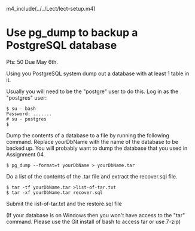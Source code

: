 
m4_include(../../Lect/lect-setup.m4)

# Use pg_dump to backup a PostgreSQL database

Pts: 50
Due May 6th.


Using you PostgreSQL system dump out a database
with at least 1 table in it.


Usually you will need to be the "postgre" user to do this.
Log in as the "postgres" user:

```
$ su - bash
Password: .......
# su - postgres
$
```

Dump the contents of a database to a file by running the following command. Replace yourDbName with the name of the database to be backed up.
You will probably want to dump the database that you used in Assignment 04.


```
$ pg_dump --format=t yourDbName > yourDbName.tar

```

Do a list of the contents of the .tar file and extract the
recover.sql file.

```
$ tar -tf yourDbName.tar >list-of-tar.txt
$ tar -xf yourDbName.tar recover.sql
```

Submit the list-of-tar.txt and the restore.sql file

(If your database is on Windows then you won't have access to the "tar" command.
Please use the Git install of bash to access tar or use 7-zip)






